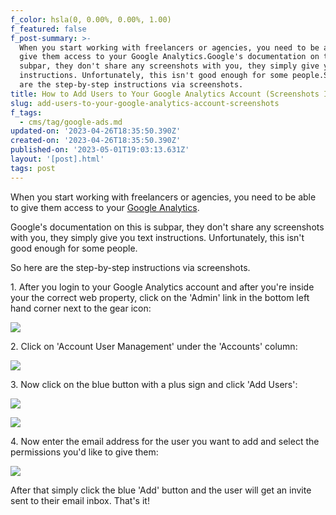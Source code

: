 ```yaml
---
f_color: hsla(0, 0.00%, 0.00%, 1.00)
f_featured: false
f_post-summary: >-
  When you start working with freelancers or agencies, you need to be able to
  give them access to your Google Analytics.Google's documentation on this is
  subpar, they don't share any screenshots with you, they simply give you text
  instructions. Unfortunately, this isn't good enough for some people.So here
  are the step-by-step instructions via screenshots.
title: How to Add Users to Your Google Analytics Account (Screenshots Included)
slug: add-users-to-your-google-analytics-account-screenshots
f_tags:
  - cms/tag/google-ads.md
updated-on: '2023-04-26T18:35:50.390Z'
created-on: '2023-04-26T18:35:50.390Z'
published-on: '2023-05-01T19:03:13.631Z'
layout: '[post].html'
tags: post
---
```


When you start working with freelancers or agencies, you need to be able to give them access to your [Google Analytics](https://analytics.google.com).

Google's documentation on this is subpar, they don't share any screenshots with you, they simply give you text instructions. Unfortunately, this isn't good enough for some people.

So here are the step-by-step instructions via screenshots.

1\. After you login to your Google Analytics account and after you're inside your the correct web property, click on the 'Admin' link in the bottom left hand corner next to the gear icon:

![](https://uploads-ssl.webflow.com/643ef3037ed557253b9bbcfe/64496ecf671970aad83ee7d2_image1.jpeg)

2\. Click on 'Account User Management' under the 'Accounts' column:

![](https://uploads-ssl.webflow.com/643ef3037ed557253b9bbcfe/64496ecf10a8e3ae8e574a25_image2.jpeg)

3\. Now click on the blue button with a plus sign and click 'Add Users':

![](https://uploads-ssl.webflow.com/643ef3037ed557253b9bbcfe/64496ecff02b95651d9f36ee_image3.jpeg)

![](https://uploads-ssl.webflow.com/643ef3037ed557253b9bbcfe/64496ecf78cc465290d6ddd7_image4.jpeg)

4\. Now enter the email address for the user you want to add and select the permissions you'd like to give them:

![](https://uploads-ssl.webflow.com/643ef3037ed557253b9bbcfe/64496ecf78cc4678ecd6ddd6_image5.jpeg)

After that simply click the blue 'Add' button and the user will get an invite sent to their email inbox. That's it!

‍

